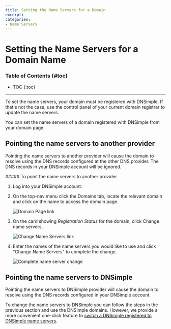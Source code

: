 ```yaml
---
title: Setting the Name Servers for a Domain
excerpt: 
categories:
- Name Servers
---
```


# Setting the Name Servers for a Domain Name

### Table of Contents {#toc}

* TOC
{:toc}

---

To set the name servers, your domain must be registered with DNSimple. If that's not the case, use the control panel of your current domain registrar to update the name servers.

You can set the name servers of a domain registered with DNSimple from your domain page.

## Pointing the name servers to another provider

Pointing the name servers to another provider will cause the domain to resolve using the DNS records configured at the other DNS provider. The DNS records in your DNSimple account will be ignored.

<div class="section-steps" markdown="1">
##### To point the name servers to another provider

1.  Log into your DNSimple account.
1.  On the top-nav menu click the <label>Domains</label> tab, locate the relevant domain and click on the name to access the domain page.

    ![Domain Page link](http://cl.ly/image/3P2O3o2D0P15/dnsimple-domains-domain-link.png)

1.  On the card showing *Registration Status* for the domain, click <label>Change name servers</label>.

    ![Change Name Servers link](http://cl.ly/image/2I3o270A232Z/ChangeNameServers.jpg)

1.  Enter the names of the name servers you would like to use and click "Change Name Servers" to complete the change.

    ![Complete name server change](http://f.cl.ly/items/0R0Z1l3B1K34473a3I3P/Image%202013.11.29%209%3A33%3A23%20AM.png)

</div>

## Pointing the name servers to DNSimple

Pointing the name servers to DNSimple provider will cause the domain to resolve using the DNS records configured in your DNSimple account.

To change the name servers to DNSimple you can follow the steps in the previous section and use the DNSimple domains. However, we provide a more convenient one-click feature to [switch a DNSimple registered to DNSimple name servers](/articles/delegating-dnsimple-registered/).
